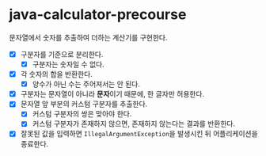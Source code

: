 # java-calculator-precourse

문자열에서 숫자를 추출하여 더하는 계산기를 구현한다.

- [x] 구분자를 기준으로 분리한다.
  - [x] 구분자는 숫자일 수 없다.
- [x] 각 숫자의 합을 반환한다.
  - [x] 양수가 아닌 수는 주어져서는 안 된다.
- [x] 구분자는 문자열이 아니라 **문자**이기 때문에, 한 글자만 허용한다.
- [x] 문자열 앞 부분의 커스텀 구분자를 추출한다. 
  - [x] 커스텀 구분자의 쌍은 맞아야 한다.
  - [x] 커스텀 구분자가 존재하지 않으면, 존재하지 않는다는 결과를 반환한다.
- [x] 잘못된 값을 입력하면 `IllegalArgumentException`을 발생시킨 뒤 어플리케이션을 종료한다.
